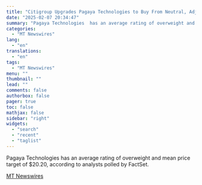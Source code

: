 ```yaml
---
title: "Citigroup Upgrades Pagaya Technologies to Buy From Neutral, Adjusts Price Target to $14.50 From $13"
date: "2025-02-07 20:34:47"
summary: "Pagaya Technologies  has an average rating of overweight and mean price target of $20.20, according to analysts polled by FactSet."
categories:
  - "MT Newswires"
lang:
  - "en"
translations:
  - "en"
tags:
  - "MT Newswires"
menu: ""
thumbnail: ""
lead: ""
comments: false
authorbox: false
pager: true
toc: false
mathjax: false
sidebar: "right"
widgets:
  - "search"
  - "recent"
  - "taglist"
---
```


Pagaya Technologies has an average rating of overweight and mean price target of $20.20, according to analysts polled by FactSet.

[MT Newswires](https://www.tradingview.com/news/mtnewswires.com:20250207:A3312380:0/)
